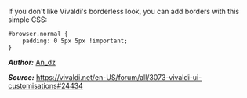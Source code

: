 If you don't like Vivaldi's borderless look, you can add borders with this simple CSS:

    #browser.normal {
    	padding: 0 5px 5px !important;
    }

***Author:*** [An_dz](https://vivaldi.net/en-US/easysocial-dashboard/profile/15939)

***Source:*** https://vivaldi.net/en-US/forum/all/3073-vivaldi-ui-customisations#24434
